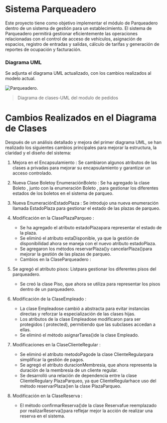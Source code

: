 # Sistema Parqueadero
Este proyecto tiene como objetivo implementar el módulo de Parqueadero dentro de un sistema de gestión para un establecimiento. El sistema de Parqueadero permitirá gestionar eficientemente las operaciones relacionadas con el control de acceso de vehículos, asignación de espacios, registro de entradas y salidas, cálculo de tarifas y generación de reportes de ocupación y facturación.

### Diagrama UML
Se adjunta el diagrama UML actualizado, con los cambios realizados al modelo actual.

![Parqueadero](https://github.com/user-attachments/assets/d3aa2475-87af-461b-b203-6c9af145f97d).
> Diagrama de clases-UML del modulo de pedidos 

# Cambios Realizados en el Diagrama de Clases
Después de un análisis detallado y mejora del primer diagrama UML, se han realizado los siguientes cambios principales para mejorar la estructura, la claridad y el diseño del sistema:

1. Mejora en el Encapsulamiento :
   Se cambiaron algunos atributos de las clases a privadas para mejorar su encapsulamiento y garantizar un acceso controlado.
   
3. Nueva Clase Boletoy EnumeraciónBoleto :
   Se ha agregado la clase Boleto , junto con la enumeración Boleto , para gestionar los diferentes estados de los boletos en el sistema de parqueo.

4. Nueva EnumeraciónEstadoPlaza :
   Se introdujo una nueva enumeración llamada EstadoPlaza para gestionar el estado de las plazas de parqueo.
   
5. Modificación en la ClasePlazaParqueo :
   - Se ha agregado el atributo estadoPlazapara representar el estado de la plaza.
   - Se eliminó el atributo estaDisponible, ya que la gestión de disponibilidad ahora se maneja con el nuevo atributo estadoPlaza.
   - Se agregaron los métodos reservarPlaza()y cancelarPlaza()para mejorar la gestión de las plazas de parqueo.
   - Cambios en la ClaseParqueadero :

6. Se agregó el atributo pisos: List<Piso>para gestionar los diferentes pisos del parqueadero.
   - Se creó la clase Piso, que ahora se utiliza para representar los pisos dentro de un parqueadero.
     
7. Modificación de la ClaseEmpleado :
   - La clase Empleadose cambió a abstracta para evitar instancias directas y reforzar la especialización de las clases hijas.
   - Los atributos de la clase Empleadose modificaron para ser protegidos ( protected), permitiendo que las subclases accedan a ellas.
   - Se eliminó el método asignarTarea()de la clase Empleado.
     
8. Modificaciones en la ClaseClienteRegular :
   - Se eliminó el atributo metodoPagode la clase ClienteRegularpara simplificar la gestión de pagos.
   - Se agregó el atributo duracionMembresia, que ahora representa la duración de la membresía de un cliente regular.
   - Se desarrolló una relación de dependencia entre la clase ClienteRegulary PlazaParqueo, ya que ClienteRegularhace uso del método reservarPlaza()en la clase PlazaParqueo.
     
9. Modificación en la ClaseReserva :
   - El método confirmarReserva()de la clase Reservafue reemplazado por realizarReserva()para reflejar mejor la acción de realizar una reserva en el sistema.

